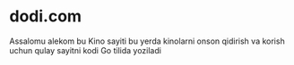 # dodi.com
Assalomu alekom bu Kino sayiti bu yerda kinolarni onson qidirish va korish uchun qulay sayitni kodi Go tilida yoziladi 
